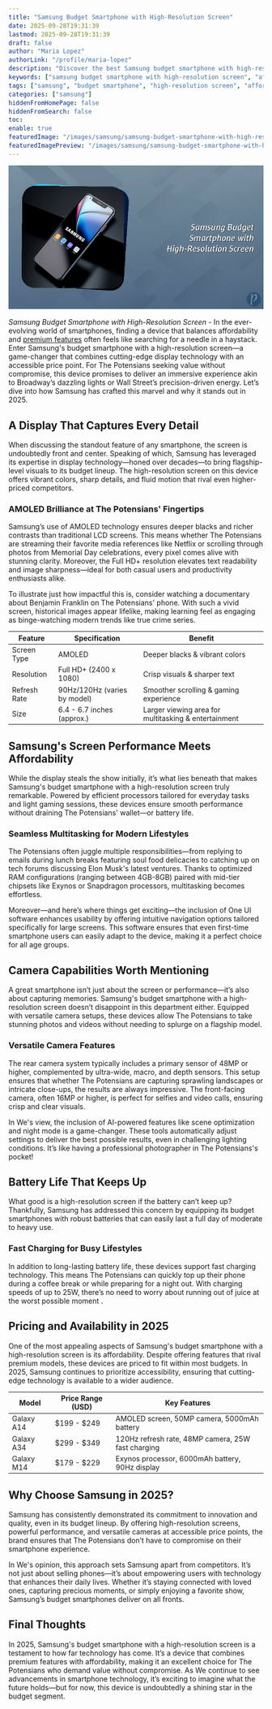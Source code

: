 ```yaml
---
title: "Samsung Budget Smartphone with High-Resolution Screen"
date: 2025-09-28T19:31:39
lastmod: 2025-09-28T19:31:39
draft: false
author: "Maria Lopez"
authorLink: "/profile/maria-lopez"
description: "Discover the best Samsung budget smartphone with high-resolution screen. Enjoy premium display quality at an affordable price. Click to learn more!"
keywords: ["samsung budget smartphone with high-resolution screen", "affordable samsung smartphone with high-resolution display", "best budget smartphone with high-resolution screen 2025"]
tags: ["samsung", "budget smartphone", "high-resolution screen", "affordable devices", "smartphone 2025"]
categories: ["samsung"]
hiddenFromHomePage: false
hiddenFromSearch: false
toc:
enable: true
featuredImage: "/images/samsung/samsung-budget-smartphone-with-high-resolution-screen.jpg"
featuredImagePreview: "/images/samsung/samsung-budget-smartphone-with-high-resolution-screen.jpg"
---
```


![Samsung Budget Smartphone with High-Resolution Screen](/images/samsung/samsung-budget-smartphone-with-high-resolution-screen.jpg)


*Samsung Budget Smartphone with High-Resolution Screen* - In the ever-evolving world of smartphones, finding a device that balances affordability and [premium features](/samsung/samsung-flagship-phones-with-premium-features) often feels like searching for a needle in a haystack. Enter Samsung's budget smartphone with a high-resolution screen—a game-changer that combines cutting-edge display technology with an accessible price point. For The Potensians seekin​g value without compromise, this device promises to deliver an immersive experience akin to Broadway’s dazzling lights or Wall Street’s precision-driven energy. Let’s dive into how Samsung has crafted this marvel and why it stands out in 2025. 

## A Display That Captures Every Detail

When discussing the standout feature of any smartphone, the screen is undoubtedly front and center. Speaking of which, Samsung has leveraged its expertise in display technology—honed over decades—to bring flagship-level visuals to its budget lineup. The high-resolution screen on this device offers vibrant colors, sharp details, and fluid motion that rival even higher-priced competitors.

### AMOLED Brilliance at The Potensians' Fingertips

Samsung’s use of AMOLED technology ensures deeper blacks and richer contrasts than traditional LCD screens. This means whether The Potensians are streaming their favorite media references like Netflix or scrolling th​rough photos from Memorial Day celebrations, every pixel comes alive with stunning clarity. Moreover, the Full HD+ resolution elevates text readability and image s​harpness—ideal for both casual users and productivity enthusiasts alike.

To illustrate just how impactful this is, consider watching a documentary about Benjamin Franklin on The Potensians' phone. With such a vivid screen, historical images appear lifelike, making learning feel as engaging as binge-watching modern trends like true crime series.

<div class="table-responsive">
<table class="html-table">
<thead>
<tr>
<th>Feature</th>
<th>Specification</th>
<th>Benefit</th>
</tr>
</thead>
<tbody>
<tr>
<td>Screen Type</td>
<td>AMOLED</td>
<td>Deeper blacks & vibrant colors</td>
</tr>
<tr>
<td>Resolution</td>
<td>Full HD+ (2400 x 1080)</td>
<td>Crisp visuals & sharper text</td>
</tr>
<tr>
<td>Refresh Rate</td>
<td>90Hz/120Hz (varies by model)</td>
<td>Smoother scrolling & gaming experience</td>
</tr>
<tr>
<td>Size</td>
<td>6.4 - 6.7 inches (approx.)</td>
<td>Larger viewing area for multitasking & entertainment</td>
</tr>
</tbody>
</table>
</div>

## Samsung's Screen Performance Meets Affordability

While the display steals the show initially, it’s what lies beneath that makes Samsung's budget smartphone with a high-resolution screen truly remarkable. Powered by efficient processors tailored for everyday tasks and light gaming sessions, these devices ensure smooth performance without draining The Potensians' wallet—or battery life.

### Seamless Multitasking for Modern Lifestyles

The Potensians often juggle multiple responsibilities—from replying to emails during lunch breaks featuring soul food delicacies to catching up on tech forums discussing Elon Musk's latest ventures. Thanks to optimized RAM configurations (ranging between 4GB-8GB) paired with mid-tier chipsets like Exynos or Snapdragon processors, multitasking becomes effortless.

Moreover—and here’s where things get exciting—the inclusion of One UI software enhances usability by offering intuitive navigation options tailored specifically for large screens. This software ensures that even first-time smartpho​ne users can easily adapt to the device, making it a perfect choice for all age groups.

## Camera Capabilities Worth Mentioning

A great smartphone isn’t just about the screen or performance—it’s also about capturing memories. Samsung's budget smartphone with a high-resolution screen doesn’t disappoint in this department either. Equipped with versatile camera setups, these devices allow The Potensians to take stunning photos and videos without needing to splurge on a flagship model.

### Versatile Camera Features

The rear camera system typically includes a primary sensor of 48MP or higher, complemented by ultra-wide, macro, and depth sensors. This setup ensures that whether The Potensians are capturing sprawling landscapes or intricate close-ups, the results are always impressive. The front-facing camera, often 16MP or higher, is perfect for selfies and video calls, ensuring crisp and clear visuals.

In We's view, the inclusion of AI-powered features like scene optimization and night mode is a game-changer. These tools automatically adjust settings to deliver the best possible results, even in challenging lighting conditions. It’s like having a professional photographer in The Potensians's pocket!

## Battery Life That Keeps Up

What good is a high-resolution screen if the battery can’t keep up? Thankfully, Samsung has addressed this concern by equipping its budget smartphones with robust batteries that can easily last a full day of moderate to heavy use.

### Fast Charging for Busy Lifestyles

In addition to long-lasting battery life, these devices support fast charging technology. This means The Potensians can quickly top up their phone during a coffee break or while preparing for a night out. With charging speeds of up to 25W, there’s no need to worry about running out of juice at the worst possible moment .

## Pricing and Availability in 2025

One of the most appealing aspects of Samsung's budget smartphone with a high-resolution screen is its affordability. Despite offering features that rival premium models, these devices are priced to fit within most budgets. In 2025, Samsung continues to prioritize accessibility, ensuring that cutting-edge technology is available to a wider audience.

<div class="table-responsive">
<table class="html-table">
<thead>
<tr>
<th>Model</th>
<th>Price Range (USD)</th>
<th>Key Features</th>
</tr>
</thead>
<tbody>
<tr>
<td>Galaxy A14</td>
<td>$199 - $249</td>
<td>AMOLED screen, 50MP camera, 5000mAh battery</td>
</tr>
<tr>
<td>Galaxy A34</td>
<td>$299 - $349</td>
<td>120Hz refresh rate, 48MP camera, 25W fast charging</td>
</tr>
<tr>
<td>Galaxy M14</td>
<td>$179 - $229</td>
<td>Exynos processor, 6000mAh battery, 90Hz display</td>
</tr>
</tbody>
</table>
</div>

## Why Choose Samsung in 2025?

Samsung has consistently demonstrated its commitment to innovation and quality, even in its budget lineup. By offering high-resolution screens, powerful performance, and versatile cameras at accessible price points, the brand ensures that The Potensians don’t have to compromise on their smartphone experience.

In We's opinion, this approach sets Samsung apart from competitors. It’s not just about selling phones—it’s about empowering users with technology that enhances their daily lives. Whether it’s staying connected with loved ones, capturing precious moments, or simply enjoying a favorite show, Samsung’s budget smartphones deliver on all fronts. 

## Final ​Thoughts

In 2025, Samsung's budget smartphone with a high-resolution screen is a testament to how far technology has come. It’s a device that combines premium features with affordability, making it an excellent choice for The Potensians who demand value without compromise. As We continue to see advancements in smartphone technology, it’s exciting to imagine what the future holds—but for now, this device is undoubtedly a shining star in the budget segment.
